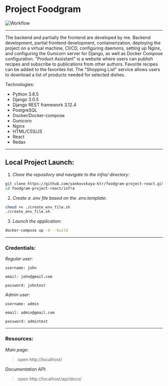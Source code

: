 # Project Foodgram

![Workflow](https://github.com/KakoytoBarista/Foodgram/actions/workflows/main.yml/badge.svg)
<br>

___

The backend and partially the frontend are developed by me. 
Backend development, partial frontend development, containerization, 
deploying the project on a virtual machine, CI/CD, configuring daemons, 
setting up Nginx, and configuring the Gunicorn server for Django, as well as Docker Compose configuration.
"Product Assistant" is a website where users can publish recipes and subscribe to publications from other authors. 
Favorite recipes can be added to the favorites list. 
The "Shopping List" service allows users to download a list of products needed for selected dishes.

Technologies:
* Python 3.8.5
* Django 3.0.5
* Django REST framework 3.12.4
* PostgreSQL
* Docker/Docker-compose
* Gunicorn
* Nginx
* HTML/CSS/JS
* React
* Redax
___
## Local Project Launch:
1. *Clone the repository and navigate to the infra/ directory*:
  
```bash
git clone https://github.com/yankovskaya-ktr/foodgram-project-react.git
cd foodgram-project-react/infra
``` 

2. *Create a .env file based on the .env.template*:

```bash
chmod +x ./create_env_file.sh
./create_env_file.sh
```
3. *Launch the application*:

```bash
docker-compose up -d --build
``` 
___
### Credentials:

*Regular user*:

```username: john```

```email: john@gmail.com```

```password: johntest```



*Admin user*:

```username: admin```

```email: admin@gmail.com```

```password: admintest```
___
### Resources:

*Main page*:
> open http://localhost/

*Documentation API*:
> open http://localhost/api/docs/

